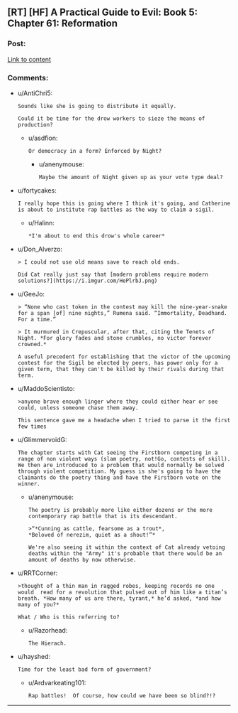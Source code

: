 ## [RT] [HF] A Practical Guide to Evil: Book 5: Chapter 61: Reformation

### Post:

[Link to content](https://practicalguidetoevil.wordpress.com/2019/07/26/chapter-61-reformation/)

### Comments:

- u/AntiChri5:
  ```
  Sounds like she is going to distribute it equally.

  Could it be time for the drow workers to sieze the means of production?
  ```

  - u/asdfion:
    ```
    Or democracy in a form? Enforced by Night?
    ```

    - u/anenymouse:
      ```
      Maybe the amount of Night given up as your vote type deal?
      ```

- u/fortycakes:
  ```
  I really hope this is going where I think it's going, and Catherine is about to institute rap battles as the way to claim a sigil.
  ```

  - u/Halinn:
    ```
    *I'm about to end this drow's whole career*
    ```

- u/Don_Alverzo:
  ```
  > I could not use old means save to reach old ends.

  Did Cat really just say that [modern problems require modern solutions?](https://i.imgur.com/HePlrbJ.png)
  ```

- u/GeeJo:
  ```
  > “None who cast token in the contest may kill the nine-year-snake for a span [of] nine nights,” Rumena said. “Immortality, Deadhand. For a time.”

  > It murmured in Crepuscular, after that, citing the Tenets of Night. *For glory fades and stone crumbles, no victor forever crowned.* 

  A useful precedent for establishing that the victor of the upcoming contest for the Sigil be elected by peers, has power only for a given term, that they can't be killed by their rivals during that term.
  ```

- u/MaddoScientisto:
  ```
  >anyone brave enough linger where they could either hear or see could, unless someone chase them away.

  This sentence gave me a headache when I tried to parse it the first few times
  ```

- u/GlimmervoidG:
  ```
  The chapter starts with Cat seeing the Firstborn competing in a range of non violent ways (slam poetry, not!Go, contests of skill). We then are introduced to a problem that would normally be solved through violent competition. My guess is she's going to have the claimants do the poetry thing and have the Firstborn vote on the winner.
  ```

  - u/anenymouse:
    ```
    The poetry is probably more like either dozens or the more contemporary rap battle that is its descendant.

    >“*Cunning as cattle, fearsome as a trout*,  
    *Beloved of nerezim, quiet as a shout!”*

    We're also seeing it within the context of Cat already vetoing deaths within the "Army" it's probable that there would be an amount of deaths by now otherwise.
    ```

- u/RRTCorner:
  ```
  >thought of a thin man in ragged robes, keeping records no one would  read for a revolution that pulsed out of him like a titan’s breath. *How many of us are there, tyrant,* he’d asked, *and how many of you?*

  What / Who is this referring to?
  ```

  - u/Razorhead:
    ```
    The Hierach.
    ```

- u/hayshed:
  ```
  Time for the least bad form of government?
  ```

  - u/Ardvarkeating101:
    ```
    Rap battles!  Of course, how could we have been so blind?!?
    ```

---

